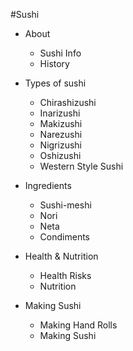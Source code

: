 #Sushi

- About 
	- Sushi Info
	- History

- Types of sushi
	- Chirashizushi
	- Inarizushi
	- Makizushi
	- Narezushi
	- Nigrizushi
	- Oshizushi
	- Western Style Sushi
	
- Ingredients
	- Sushi-meshi
	- Nori
	- Neta
	- Condiments
	
- Health & Nutrition
	- Health Risks
	- Nutrition
	
- Making Sushi
	- Making Hand Rolls
	- Making Sushi